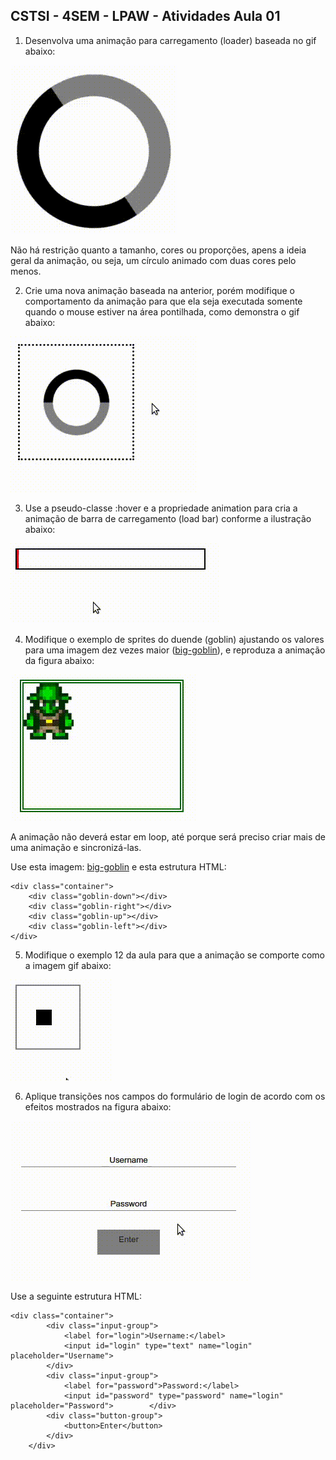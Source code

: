 ## CSTSI - 4SEM - LPAW - Atividades Aula 01

1) Desenvolva uma animação para carregamento (loader) baseada no gif abaixo:

![](img/atividade-01/exercicio-01.gif)

 Não há restrição quanto a tamanho, cores ou proporções, apens a ideia geral da animação, ou seja, um círculo animado com duas cores pelo menos.


2) Crie uma nova animação baseada na anterior, porém modifique o comportamento da animação para que ela seja executada somente quando o mouse estiver na área pontilhada, como demonstra o gif abaixo:

 ![](img/atividade-01/exercicio-02.gif)

3) Use a pseudo-classe :hover e a propriedade animation para cria a animação de barra de carregamento (load bar) conforme a ilustração abaixo: 

![](img/atividade-01/exercicio-03.gif)


4) Modifique o exemplo de sprites do duende (goblin) ajustando os valores para uma imagem dez vezes maior ([big-goblin](https://i.ibb.co/rdb23sk/goblin-big.png)), e reproduza a animação da figura abaixo:

![](img/atividade-01/exercicio-04.gif)

A animação não deverá estar em loop, até porque será preciso criar mais de uma animação e sincronizá-las.

Use esta imagem: [big-goblin](https://i.ibb.co/rdb23sk/goblin-big.png) e esta estrutura HTML:

```html:
<div class="container">
    <div class="goblin-down"></div>
    <div class="goblin-right"></div>
    <div class="goblin-up"></div>
    <div class="goblin-left"></div>
</div>
```

5) Modifique o  exemplo 12 da aula para que a animação se comporte como a imagem gif abaixo:

![](img/atividade-01/exercicio-05.gif)

6) Aplique transições nos campos do formulário de login de acordo com os efeitos mostrados na figura abaixo:

![](img/atividade-01/exercicio-06.gif)

Use a seguinte estrutura HTML:
```html:
<div class="container">
        <div class="input-group">
			<label for="login">Username:</label>
            <input id="login" type="text" name="login" placeholder="Username">
        </div>
        <div class="input-group">
			<label for="password">Password:</label>
            <input id="password" type="password" name="login" placeholder="Password">        </div>
        <div class="button-group">
            <button>Enter</button>
        </div>
    </div>
```